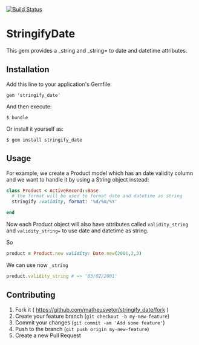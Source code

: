 [![Build Status](https://travis-ci.org/matheusvetor/stringify_date.svg?branch=master)](https://travis-ci.org/matheusvetor/stringify_date)

# StringifyDate

This gem provides a _string and _string= to date and datetime attributes.

## Installation

Add this line to your application's Gemfile:

    gem 'stringify_date'

And then execute:

    $ bundle

Or install it yourself as:

    $ gem install stringify_date

## Usage

For example, we create a Product model which has an date validity column
and we want to handle it by using a String object instead:

```ruby
class Product < ActiveRecord::Base
  # the format will be used to format date and datetime as string
  stringify :validity, format: '%d/%m/%Y'

end
```

Now each Product object will also have attributes called ```validity_string``` and ```validity_string=```
to use date and datetime as string.

So

```ruby
product = Product.new validity: Date.new(2001,2,3)
```

We can use now ```_string```
```ruby
product.validity_string # => '03/02/2001'
```


## Contributing

1. Fork it ( https://github.com/matheusvetor/stringify_date/fork )
2. Create your feature branch (`git checkout -b my-new-feature`)
3. Commit your changes (`git commit -am 'Add some feature'`)
4. Push to the branch (`git push origin my-new-feature`)
5. Create a new Pull Request
